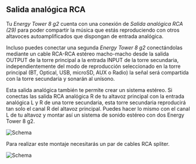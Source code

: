 ## Salida analógica RCA

Tu *Energy Tower 8 g2* cuenta con una conexión de *Salida analógica RCA (29)* para poder compartir la música que estás reproduciendo con otros altavoces autoamplificados que dispongan de entrada analógica.

Incluso puedes conectar una segunda *Energy Tower 8 g2* conectándolas mediante un cable RCA-RCA estéreo macho-macho desde la salida OUTPUT de la torre principal a la entrada INPUT de la torre secundaria, independientemente del modo de reproducción seleccionado en la torre principal (BT, Optical, USB, microSD, AUX o Radio) la señal será compartida con la torre secundaria y sonarán al unísono.

Esta salida analógica también te permite crear un sistema estéreo. Si conectas las salida RCA analógica R de tu altavoz principal con la entrada analógica L y R de una torre secundaria, esta torre secundaria reproducirá tan solo el canal R del altavoz principal. Puedes hacer lo mismo con el canal L de tu altavoz y montar así un sistema de sonido estéreo con dos Energy Tower 8 g2.

![Schema](http://static.energysistem.com/images/manuals/42931/59d1fd0ebd740.jpg)

Para realizar este montaje necesitarás un par de cables RCA spliter.

![Schema](http://static.energysistem.com/images/manuals/42931/59d205e756cb3.jpg)
